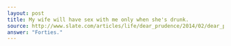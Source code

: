 ```yaml
---
layout: post
title: My wife will have sex with me only when she's drunk.
source: http://www.slate.com/articles/life/dear_prudence/2014/02/dear_prudence_my_wife_has_to_be_drunk_to_have_sex.html
answer: "Forties."
---
```


